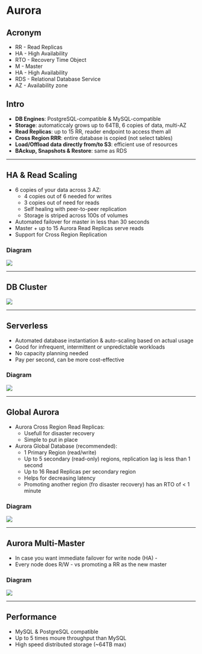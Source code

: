 # Aurora

## Acronym
* RR - Read Replicas
* HA - High Availability
* RTO - Recovery Time Object
* M - Master
* HA - High Availability
* RDS - Relational Database Service
* AZ - Availability zone

## Intro
* **DB Engines**: PostgreSQL-compatible & MySQL-compatible
* **Storage**: automaticcaly grows up to 64TB, 6 copies of data, multi-AZ
* **Read Replicas**: up to 15 RR, reader endpoint to access them all
* **Cross Region RRR**: entire database is copied (not select tables)
* **Load/Offload data directly from/to S3**: efficient use of resources
* **BAckup, Snapshots & Restore**: same as RDS

---

## HA & Read Scaling
* 6 copies of your data across 3 AZ:
  * 4 copies out of 6 needed for writes
  * 3 copies out of  need for reads
  * Self healing with peer-to-peer replication
  * Storage is striped across 100s of volumes
* Automated failover for master in less than 30 seconds
* Master + up to 15 Aurora Read Replicas serve reads
* Support for Cross Region Replication
  
### Diagram
[<img src="https://i.imgur.com/11wJPFZ.png">](https://i.imgur.com/11wJPFZ.png)

---

## DB Cluster
[<img src="https://i.imgur.com/5opZBTd.png">](https://i.imgur.com/5opZBTd.png)

---

## Serverless
* Automated database instantiation & auto-scaling based on actual usage
* Good for infrequent, intermittent or unpredictable workloads
* No capacity planning needed
* Pay per second, can be more cost-effective

### Diagram
[<img src="https://i.imgur.com/jvFEcTS.png">](https://i.imgur.com/jvFEcTS.png)

---

## Global Aurora
* Aurora Cross Region Read Replicas:
  * Usefull for disaster recovery
  * Simple to put in place
* Aurora Global Database (recommended):
  * 1 Primary Region (read/write)
  * Up to 5 secondary (read-only) regions, replication lag is less than 1 second
  * Up to 16 Read Replicas per secondary region
  * Helps for decreasing latency
  * Promoting another region (fro disaster recovery) has an RTO of < 1 minute
  
### Diagram
[<img src="https://i.imgur.com/8BzKs37.png">](https://i.imgur.com/8BzKs37.png)

---

## Aurora Multi-Master
* In case you want immediate failover for write node (HA) - 
* Every node does R/W - vs promoting a RR as the new master

### Diagram
[<img src="https://i.imgur.com/AfI3szd.png">](https://i.imgur.com/AfI3szd.png)

---

## Performance
* MySQL & PostgreSQL compatible
* Up to 5 times moure throughput than MySQL
* High speed distributed storage (~64TB max)
